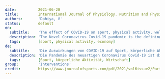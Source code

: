 ```yaml
---
date:          2021-06-20
title:         International Journal of Physiology, Nutrition and Physical Education
authors:       'Dahiya, V'
status:        default
en:
  subtitle:    'The effect of COVID-19 on sport, physical activity, well-being and economy'
  description: 'The Novel Coronavirus Covid-19 pandemic is the defining global health calamity of our time and the top most challenge we’ve faced since Spanish flu pandemic of 1918–19 which infected up to a third of the world’s population and killed up to 100 million people. Since it has surfaced in Asia late last time, the virus has spread to every mainland except Antarctica. But the epidemic is much further than a health extremity; it’s also an unknown socio profitable extremity. Continuously people are losing their jobs and income with no way of knowing when normalcy will return. The transnational labor association estimates that 195 million jobs could be lost. The World Bank projects as slow billion decline in remittance this time, which could mean 800 million people won’t be suitable to meet their basics needs. The epidemic has hit the frugality of the world veritably hard and sports are no exception. The profitable structure of sports is likely to change, with lower ranked nations facing a crunch in finances. Lower popular sports & indigenous sports are gaping at an uncertain future. The global profitable depression started by the covid19 epidemic could change the entire sports assiduity in ways allowed unbelievable till now. Some sports will be hit harder than others. The profitable structure of sports is likely to change and lower ranked nations will face a crunch in finances. The study not only throws light on the impact of epidemic covid19 on the sports world but also narrates the operation & remedial measures to overcome the situation.'
  tags:        [sport, physical activity, economy]
de:
  subtitle:    'Die Auswirkungen von COVID-19 auf Sport, körperliche Aktivität, Wohlbefinden und Wirtschaft'
  description: 'Die Pandemie des neuartigen Coronavirus Covid-19 ist die bedeutendste globale Gesundheitskatastrophe unserer Zeit und die größte Herausforderung seit der Spanischen Grippe-Pandemie von 1918/19, die bis zu einem Drittel der Weltbevölkerung infizierte und bis zu 100 Millionen Menschen tötete. Seit dem letzten Auftauchen in Asien hat sich das Virus auf allen Kontinenten außer der Antarktis ausgebreitet. Aber die Epidemie ist weit mehr als ein gesundheitliches Problem, sie ist auch ein unbekanntes soziales Problem. Immer mehr Menschen verlieren ihre Arbeit und ihr Einkommen, ohne zu wissen, wann die Normalität zurückkehren wird. Die transnationale Arbeitnehmervereinigung schätzt, dass 195 Millionen Arbeitsplätze verloren gehen könnten. Die Weltbank rechnet mit einem langsamen Rückgang der Überweisungen in Milliardenhöhe, was bedeuten könnte, dass 800 Millionen Menschen nicht in der Lage sein werden, ihre Grundbedürfnisse zu decken. Die Epidemie hat die Genügsamkeit der Welt wahrhaftig hart getroffen, und der Sport ist keine Ausnahme. Die gewinnbringende Struktur des Sports wird sich wahrscheinlich ändern, und die Länder mit niedrigeren Rängen stehen vor einem finanziellen Engpass. Weniger populäre Sportarten und einheimische Sportarten blicken in eine ungewisse Zukunft. Die durch die Covid19-Epidemie ausgelöste weltweite Gewinndepression könnte das gesamte Sportangebot auf bisher unvorstellbare Weise verändern. Einige Sportarten werden härter betroffen sein als andere. Die Gewinnstruktur des Sports wird sich wahrscheinlich ändern, und Nationen mit niedrigeren Rängen werden einen finanziellen Engpass erleben. Die Studie beleuchtet nicht nur die Auswirkungen der Covid19-Epidemie auf die Sportwelt, sondern schildert auch die Maßnahmen zur Bewältigung der Situation.' 
  tags:        [Sport, körperliche Aktivität, Wirtschaft]
group:         'Interventions'
credit:        https://www.journalofsports.com/pdf/2021/vol6issue2/PartF/7-1-38-485.pdf
---
```

